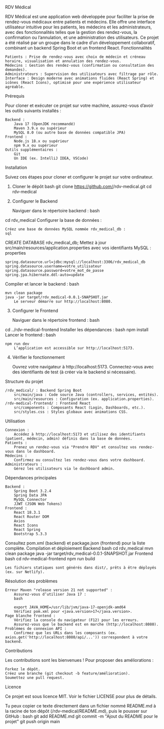 RDV Médical

RDV Médical est une application web développée pour faciliter la prise de rendez-vous médicaux entre patients et médecins. Elle offre une interface utilisateur intuitive pour les patients, les médecins et les administrateurs, avec des fonctionnalités telles que la gestion des rendez-vous, la confirmation ou l’annulation, et une administration des utilisateurs. Ce projet a été réalisé par un groupe dans le cadre d’un développement collaboratif, combinant un backend Spring Boot et un frontend React.
Fonctionnalités

    Patients : Prise de rendez-vous avec choix de médecin et créneau horaire, visualisation et annulation des rendez-vous.
    Médecins : Gestion des rendez-vous (confirmation ou consultation des demandes).
    Administrateurs : Supervision des utilisateurs avec filtrage par rôle.
    Interface : Design moderne avec animations fluides (React Spring) et icônes (React Icons), optimisé pour une expérience utilisateur agréable.

Prérequis

Pour cloner et exécuter ce projet sur votre machine, assurez-vous d’avoir les outils suivants installés :

    Backend :
        Java 17 (OpenJDK recommandé)
        Maven 3.9.x ou supérieur
        MySQL 8.0 (ou autre base de données compatible JPA)
    Frontend :
        Node.js 18.x ou supérieur
        npm 9.x ou supérieur
    Outils supplémentaires :
        Git
        Un IDE (ex. IntelliJ IDEA, VSCode)

Installation

Suivez ces étapes pour cloner et configurer le projet sur votre ordinateur.
1. Cloner le dépôt
bash
git clone https://github.com/<votre-utilisateur>/rdv-medical.git
cd rdv-medical
2. Configurer le Backend

    Naviguer dans le répertoire backend :
    bash

cd rdv_medical
Configurer la base de données :

    Créez une base de données MySQL nommée rdv_medical_db :
    sql

CREATE DATABASE rdv_medical_db;
Mettez à jour src/main/resources/application.properties avec vos identifiants MySQL :
properties

    spring.datasource.url=jdbc:mysql://localhost:3306/rdv_medical_db
    spring.datasource.username=votre_utilisateur
    spring.datasource.password=votre_mot_de_passe
    spring.jpa.hibernate.ddl-auto=update

Compiler et lancer le backend :
bash

    mvn clean package
    java -jar target/rdv_medical-0.0.1-SNAPSHOT.jar
        Le serveur démarre sur http://localhost:8080.

3. Configurer le Frontend

    Naviguer dans le répertoire frontend :
    bash

cd ../rdv-medical-frontend
Installer les dépendances :
bash
npm install
Lancer le frontend :
bash

    npm run dev
        L’application est accessible sur http://localhost:5173.

4. Vérifier le fonctionnement

    Ouvrez votre navigateur à http://localhost:5173.
    Connectez-vous avec des identifiants de test (à créer via le backend si nécessaire).

Structure du projet

    /rdv_medical/ : Backend Spring Boot
        src/main/java : Code source Java (controllers, services, entités).
        src/main/resources : Configuration (ex. application.properties).
    /rdv-medical-frontend/ : Frontend React
        src/components : Composants React (Login, Dashboards, etc.).
        src/styles.css : Styles globaux avec animations CSS.

Utilisation

    Connexion :
        Accédez à http://localhost:5173 et utilisez des identifiants (patient, médecin, admin) définis dans la base de données.
    Patients :
        Prenez un rendez-vous via "Prendre RDV" et consultez vos rendez-vous dans le dashboard.
    Médecins :
        Confirmez ou consultez les rendez-vous dans votre dashboard.
    Administrateurs :
        Gérez les utilisateurs via le dashboard admin.

Dépendances principales

    Backend :
        Spring Boot 3.2.4
        Spring Data JPA
        MySQL Connector
        JJWT (JSON Web Tokens)
    Frontend :
        React 18.3.1
        React Router DOM
        Axios
        React Icons
        React Spring
        Bootstrap 5.3.3

Consultez pom.xml (backend) et package.json (frontend) pour la liste complète.
Compilation et déploiement
Backend
bash
cd rdv_medical
mvn clean package
java -jar target/rdv_medical-0.0.1-SNAPSHOT.jar
Frontend
bash
cd rdv-medical-frontend
npm run build

    Les fichiers statiques sont générés dans dist/, prêts à être déployés (ex. sur Netlify).

Résolution des problèmes

    Erreur Maven "release version 21 not supported" :
        Assurez-vous d’utiliser Java 17 :
        bash

        export JAVA_HOME=/usr/lib/jvm/java-17-openjdk-amd64
        Vérifiez pom.xml pour <java.version>17</java.version>.
    Page blanche frontend :
        Vérifiez la console du navigateur (F12) pour les erreurs.
        Assurez-vous que le backend est en marche (http://localhost:8080).
    Problèmes de connexion API :
        Confirmez que les URLs dans les composants (ex. axios.get('http://localhost:8080/api/...')) correspondent à votre backend.

Contributions

Les contributions sont les bienvenues ! Pour proposer des améliorations :

    Forkez le dépôt.
    Créez une branche (git checkout -b feature/amélioration).
    Soumettez une pull request.

Licence

Ce projet est sous licence MIT. Voir le fichier LICENSE pour plus de détails.

Tu peux copier ce texte directement dans un fichier nommé README.md à la racine de ton dépôt (/rdv-medical/README.md), puis le pousser sur GitHub :
bash
git add README.md
git commit -m "Ajout du README pour le projet"
git push origin main


